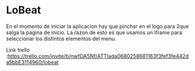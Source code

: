 # LoBeat

En el momento de iniciar la aplicacion hay que pinchar en el logo para 2que salga la pagina de inicio. La razon de esto es que usamos un iframe para seleccionar los distintos elementos del menu. 

Link trello :https://trello.com/invite/b/nwfDA5Nf/ATTIada0680258681163f3fef3fe442da5bbE3114960/lobeat

